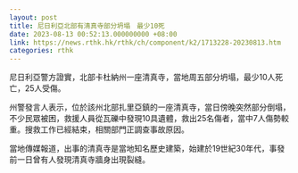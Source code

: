 ```yaml
---
layout: post
title: 尼日利亞北部有清真寺部分坍塌　最少10死
date: 2023-08-13 00:52:13.000000000 +08:00
link: https://news.rthk.hk/rthk/ch/component/k2/1713228-20230813.htm
categories: rthk
---
```


尼日利亞警方證實，北部卡杜納州一座清真寺，當地周五部分坍塌，最少10人死亡，25人受傷。

州警發言人表示，位於該州北部扎里亞鎮的一座清真寺，當日傍晚突然部分倒塌，不少民眾被困，救援人員從瓦礫中發現10具遺體，救出25名傷者，當中7人傷勢較重。搜救工作已經結束，相關部門正調查事故原因。

當地傳媒報道，出事的清真寺是當地知名歷史建築，始建於19世紀30年代，事發前一日曾有人發現清真寺牆身出現裂縫。
